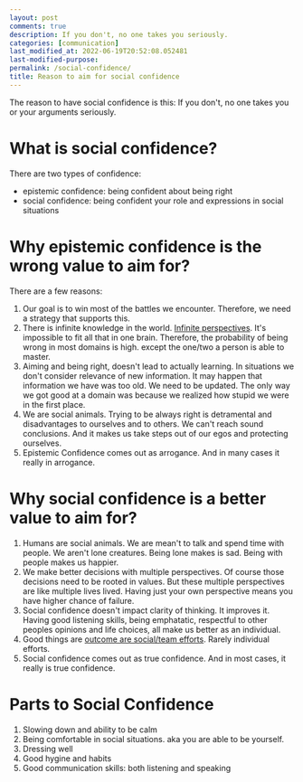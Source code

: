 ```yaml
---
layout: post
comments: true
description: If you don't, no one takes you seriously.
categories: [communication]
last_modified_at: 2022-06-19T20:52:08.052481
last-modified-purpose:
permalink: /social-confidence/
title: Reason to aim for social confidence
---
```


The reason to have social confidence is this: If you don't, no one takes you or your arguments seriously.

# What is social confidence?

There are two types of confidence:

- epistemic confidence: being confident about being right
- social confidence: being confident your role and expressions in social situations

# Why epistemic confidence is the wrong value to aim for?

There are a few reasons:
1. Our goal is to win most of the battles we encounter. Therefore, we need a strategy that supports this.
2. There is infinite knowledge in the world. [Infinite perspectives](/black_white). It's impossible to fit all that in one brain. Therefore, the probability of being wrong in most domains is high. except the one/two a person is able to master.
3. Aiming and being right, doesn't lead to actually learning. In situations we don't consider relevance of new information. It may happen that information we have was too old. We need to be updated. The only way we got good at a domain was because we realized how stupid we were in the first place.
4. We are social animals. Trying to be always right is detramental and disadvantages to ourselves and to others. We can't reach sound conclusions. And it makes us take steps out of our egos and protecting ourselves.
5. Epistemic Confidence comes out as arrogance. And in many cases it really in arrogance.

# Why social confidence is a better value to aim for?

1. Humans are social animals. We are mean't to talk and spend time with people. We aren't lone creatures. Being lone makes is sad. Being with people makes us happier.
2. We make better decisions with multiple perspectives. Of course those decisions need to be rooted in values. But these multiple perspectives are like multiple lives lived. Having just your own perspective means you have higher chance of failure.
3. Social confidence doesn't impact clarity of thinking. It improves it. Having good listening skills, being emphatatic, respectful to other peoples opinions and life choices, all make us better as an individual. 
4. Good things are [outcome are social/team efforts](/teams). Rarely individual efforts.
5. Social confidence comes out as true confidence. And in most cases, it really is true confidence.

# Parts to Social Confidence

1. Slowing down and ability to be calm
2. Being comfortable in social situations. aka you are able to be yourself.
3. Dressing well
4. Good hygine and habits
5. Good communication skills: both listening and speaking
